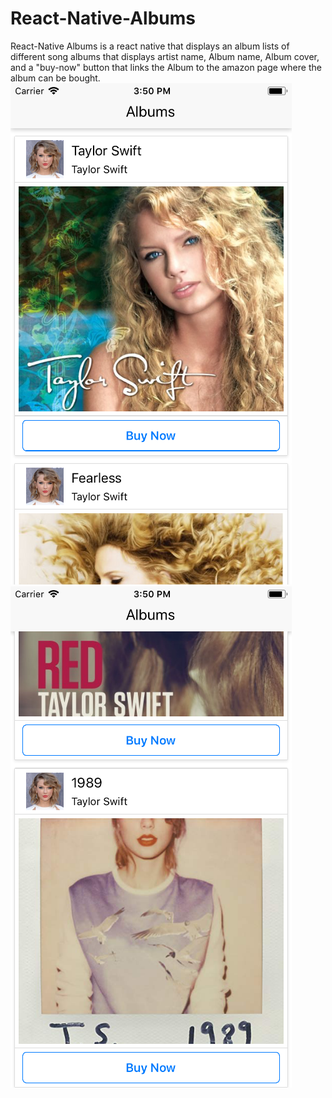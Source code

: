 # React-Native-Albums
React-Native Albums is a react native that displays an album lists of different song albums that displays artist name, Album name, Album cover, and a "buy-now" button that links the Album to the amazon page where the album can be bought.
<br />
![Screenshot](https://github.com/hamk3010/React-Native-Albums/blob/master/Screenshot_1.png)
![Screenshot2](https://github.com/hamk3010/React-Native-Albums/blob/master/Screen_shot2.png)
